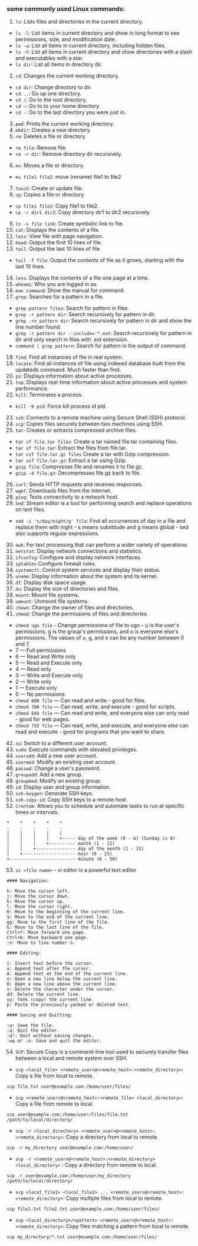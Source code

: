 ### some commonly used Linux commands:
1. ```ls```: Lists files and directories in the current directory.
- ```ls -l```: List items in current directory and show in long format to see perimissions, size, and modification date.
- ```ls -a```: List all items in current directory, including hidden files.
- ```ls -F```: List all items in current directory and show directories with a slash and executables with a star.
- ```ls dir```: List all items in directory dir.
2. ```cd```: Changes the current working directory.
- ```cd dir```: Change directory to dir.
- ```cd ..```: Go up one directory.
- ```cd /```: Go to the root directory.
- ```cd ~```: Go to to your home directory.
- ```cd -```: Go to the last directory you were just in.
3. ```pwd```: Prints the current working directory.
4. ```mkdir```: Creates a new directory.
5. ```rm```: Deletes a file or directory.
- ```rm file```: Remove file.
- ```rm -r dir```: Remove directory dir recursively.
6. ```mv```: Moves a file or directory.
- ```mv file1 file2```: move (rename) file1 to file2
7. ```touch```: Create or update file.
8. ```cp```: Copies a file or directory.
- ```cp file1 file2```: Copy file1 to file2.
- ```cp -r dir1 dir2```: Copy directory dir1 to dir2 recursively.
9. ```ln -s file link```: Create symbolic link to file.
10. ```cat```: Displays the contents of a file.
11. ```less```: View file with page navigation.
12. ```head```: Output the first 10 lines of file.
13. ```tail```: Output the last 10 lines of file.
- ```tail -f file```: Output the contents of file as it grows, starting with the last 10 lines.
14. ```less```: Displays the contents of a file one page at a time.
15. ```whoami```: Who you are logged in as.
16. ```man command```: Show the manual for command.
17. ```grep```: Searches for a pattern in a file.
- ```grep pattern files```: Search for pattern in files.
- ```grep -r pattern dir```: Search recursively for pattern in dir.
- ```grep -rn pattern dir```: Search recursively for pattern in dir and show the line number found.
- ```grep -r pattern dir --include='*.ext```: Search recursively for pattern in dir and only search in files with .ext extension.
- ```command | grep pattern```: Search for pattern in the output of command.
18. ```find```: Find all instances of file in real system.
19. ```locate```: Find all instances of file using indexed database built from the updatedb command. Much faster than find.
20. ```ps```: Displays information about active processes.
21. ```top```: Displays real-time information about active processes and system performance.
22. ```kill```: Terminates a process.
- ```kill -9 pid```: Force kill process id pid.
23. ```ssh```: Connects to a remote machine using Secure Shell (SSH) protocol.
24. ```scp```: Copies files securely between two machines using SSH.
25. ```tar```: Creates or extracts compressed archive files.
- ```tar cf file.tar files```: Create a tar named file.tar containing files.
- ```tar xf file.tar```: Extract the files from file.tar.
- ```tar czf file.tar.gz files``` Create a tar with Gzip compression.
- ```tar xzf file.tar.gz```: Extract a tar using Gzip.
- ```gzip file```: Compresses file and renames it to file.gz.
- ```gzip -d file.gz```: Decompresses file.gz back to file.
26. ```curl```: Sends HTTP requests and receives responses.
27. ```wget```: Downloads files from the internet.
28. ```ping```: Tests connectivity to a network host.
29. ```Sed```: Stream editor is a tool for performing search and replace operations on text files. 
- ```sed -i 's/day/night/g' file```: Find all occurrences of day in a file and replace them with night - s means substitude and g means global - sed also supports regular expressions.
30. ```awk```: For text processing that can perform a wider variety of operations. 
31. ```netstat```: Display network connections and statistics.
32. ```ifconfig```: Configure and display network interfaces.
33. ```iptables``` Configure firewall rules.
34. ```systemctl```: Control system services and display their status.
35. ```uname```: Display information about the system and its kernel.
36. ```df```: Display disk space usage.
37. ```du```: Display the size of directories and files.
38. ```mount```: Mount file systems.
39. ```umount```: Unmount file systems.
40. ```chown```: Change the owner of files and directories.
41. ```chmod```: Change the permissions of files and directories.
- ```chmod ugo file``` - Change permissions of file to ugo - u is the user's permissions, g is the group's permissions, and o is everyone else's permissions. The values of u, g, and o can be any number between 0 and 7.
- 7 — Full permissions
- 6 — Read and Write only
- 5 — Read and Execute only
- 4 — Read only
- 3 — Write and Execute only
- 2 — Write only
- 1 — Execute only
- 0 — No permissions
- ```chmod 600 file``` — Can read and write - good for files.
- ```chmod 700 file``` — Can read, write, and execute - good for scripts.
- ```chmod 644 file``` — Can read and write, and everyone else can only read - good for web pages.
- ```chmod 755 file``` — Can read, write, and execute, and everyone else can read and execute - good for programs that you want to share.
42. ```su```: Switch to a different user account.
43. ```sudo```: Execute commands with elevated privileges.
44. ```useradd```: Add a new user account.
45. ```usermod```: Modify an existing user account.
46. ```passwd```: Change a user's password.
47. ```groupadd```: Add a new group.
48. ```groupmod```: Modify an existing group.
49. ```id```: Display user and group information.
50. ```ssh-keygen```: Generate SSH keys.
51. ```ssh-copy-id```: Copy SSH keys to a remote host.
52. ```Crontab```: Allows you to schedule and automate tasks to run at specific times or intervals. 

```
*    *    *    *    *
-    -    -    -    -
|    |    |    |    |
|    |    |    |    +----- day of the week (0 - 6) (Sunday is 0)
|    |    |    +---------- month (1 - 12)
|    |    +--------------- day of the month (1 - 31)
|    +-------------------- hour (0 - 23)
+------------------------- minute (0 - 59)
```

53. ```vi <file name>``` - vi editor is a powerful text editor 
```
#### Navigation:

h: Move the cursor left.
j: Move the cursor down.
k: Move the cursor up.
l: Move the cursor right.
0: Move to the beginning of the current line.
$: Move to the end of the current line.
gg: Move to the first line of the file.
G: Move to the last line of the file.
Ctrl+f: Move forward one page.
Ctrl+b: Move backward one page.
:n: Move to line number n.

#### Editing:

i: Insert text before the cursor.
a: Append text after the cursor.
A: Append text at the end of the current line.
o: Open a new line below the current line.
O: Open a new line above the current line.
x: Delete the character under the cursor.
dd: Delete the current line.
yy: Yank (copy) the current line.
p: Paste the previously yanked or deleted text.

#### Saving and Quitting:

:w: Save the file.
:q: Quit the editor.
:q!: Quit without saving changes.
:wq or :x: Save and quit the editor.
```

54. ```SCP```: Secure Copy is a command-line tool used to securely transfer files between a local and remote system over SSH. 
- ```scp <local_file> <remote_user>@<remote_host>:<remote_directory>```: Copy a file from local to remote.
```
scp file.txt user@example.com:/home/user/files/
```
- ```scp <remote_user>@<remote_host>:<remote_file> <local_directory>```: Copy a file from remote to local.
```
scp user@example.com:/home/user/files/file.txt /path/to/local/directory/
```
- ```scp -r <local_directory> <remote_user>@<remote_host>:<remote_directory>```: Copy a directory from local to remote.
```
scp -r my_directory user@example.com:/home/user/
```
- ```scp -r <remote_user>@<remote_host>:<remote_directory> <local_directory>``` : Copy a directory from remote to local.
```
scp -r user@example.com:/home/user/my_directory /path/to/local/directory/
```
- ```scp <local_file1> <local_file2> ... <remote_user>@<remote_host>:<remote_directory>```: Copy multiple files from local to remote.
```
scp file1.txt file2.txt user@example.com:/home/user/files/
```
- ```scp <local_directory>/<pattern> <remote_user>@<remote_host>:<remote_directory>```: Copy files matching a pattern from local to remote.
```
scp my_directory/*.txt user@example.com:/home/user/files/
```


